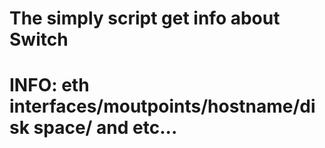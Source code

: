 # The simply script get info about Switch
# INFO: eth interfaces/moutpoints/hostname/disk space/ and etc...
